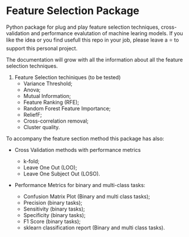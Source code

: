 # Feature Selection Package
Python package for plug and play feature selection techniques, cross-validation and performance evalutation of machine learing models.
If you like the idea or you find usefull this repo in your job, please leave a ⭐ to support this personal project.

The documentation will grow with all the information about all the feature selection techniques.

1. Feature Selection techiniques (to be tested)
    * Variance Threshold;
    * Anova;
    * Mutual Information;
    * Feature Ranking (RFE);
    * Random Forest Feature Importance;
    * ReliefF;
    * Cross-correlation removal;
    * Cluster quality.

To accompany the feature section method this package has also:
* Cross Validation methods with performance metrics
    * k-fold;
    * Leave One Out (LOO);
    * Leave One Subject Out (LOSO).

* Performance Metrics for binary and multi-class tasks:
    * Confusion Matrix Plot (Binary and multi class tasks);
    * Precision (binary tasks);
    * Sensitivity (binary tasks);
    * Specificity (binary tasks);
    * F1 Score (binary tasks);
    * sklearn classification report (Binary and multi class tasks).

    
